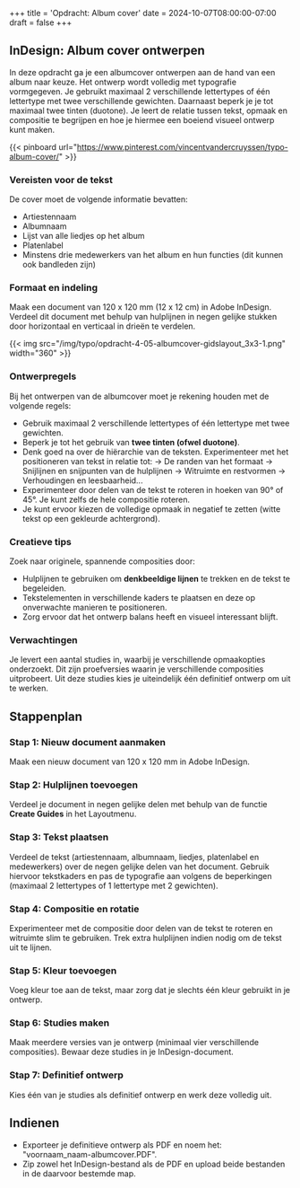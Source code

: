 +++
title = 'Opdracht: Album cover'
date = 2024-10-07T08:00:00-07:00
draft = false
+++

## InDesign: Album cover ontwerpen

In deze opdracht ga je een albumcover ontwerpen aan de hand van een album naar keuze. Het ontwerp wordt volledig met typografie vormgegeven. Je gebruikt maximaal 2 verschillende lettertypes of één lettertype met twee verschillende gewichten. Daarnaast beperk je je tot maximaal twee tinten (duotone). Je leert de relatie tussen tekst, opmaak en compositie te begrijpen en hoe je hiermee een boeiend visueel ontwerp kunt maken.

{{< pinboard url="https://www.pinterest.com/vincentvandercruyssen/typo-album-cover/" >}}

### Vereisten voor de tekst
De cover moet de volgende informatie bevatten:
- Artiestennaam
- Albumnaam
- Lijst van alle liedjes op het album
- Platenlabel
- Minstens drie medewerkers van het album en hun functies (dit kunnen ook bandleden zijn)

### Formaat en indeling
Maak een document van 120 x 120 mm (12 x 12 cm) in Adobe InDesign. Verdeel dit document met behulp van hulplijnen in negen gelijke stukken door horizontaal en verticaal in drieën te verdelen.

{{< img src="/img/typo/opdracht-4-05-albumcover-gidslayout_3x3-1.png" width="360" >}}

### Ontwerpregels
Bij het ontwerpen van de albumcover moet je rekening houden met de volgende regels:
- Gebruik maximaal 2 verschillende lettertypes of één lettertype met twee gewichten.
- Beperk je tot het gebruik van **twee tinten (ofwel duotone)**.
- Denk goed na over de hiërarchie van de teksten. Experimenteer met het positioneren van tekst in relatie tot: → De randen van het formaat → Snijlijnen en snijpunten van de hulplijnen → Witruimte en restvormen → Verhoudingen en leesbaarheid...
- Experimenteer door delen van de tekst te roteren in hoeken van 90° of 45°. Je kunt zelfs de hele compositie roteren.
- Je kunt ervoor kiezen de volledige opmaak in negatief te zetten (witte tekst op een gekleurde achtergrond).
  
### Creatieve tips
Zoek naar originele, spannende composities door:
- Hulplijnen te gebruiken om **denkbeeldige lijnen** te trekken en de tekst te begeleiden.
- Tekstelementen in verschillende kaders te plaatsen en deze op onverwachte manieren te positioneren.
- Zorg ervoor dat het ontwerp balans heeft en visueel interessant blijft.

### Verwachtingen
Je levert een aantal studies in, waarbij je verschillende opmaakopties onderzoekt. Dit zijn proefversies waarin je verschillende composities uitprobeert. Uit deze studies kies je uiteindelijk één definitief ontwerp om uit te werken.

## Stappenplan

### Stap 1: Nieuw document aanmaken
Maak een nieuw document van 120 x 120 mm in Adobe InDesign. 

### Stap 2: Hulplijnen toevoegen
Verdeel je document in negen gelijke delen met behulp van de functie **Create Guides** in het Layoutmenu.

### Stap 3: Tekst plaatsen
Verdeel de tekst (artiestennaam, albumnaam, liedjes, platenlabel en medewerkers) over de negen gelijke delen van het document. Gebruik hiervoor tekstkaders en pas de typografie aan volgens de beperkingen (maximaal 2 lettertypes of 1 lettertype met 2 gewichten).

### Stap 4: Compositie en rotatie
Experimenteer met de compositie door delen van de tekst te roteren en witruimte slim te gebruiken. Trek extra hulplijnen indien nodig om de tekst uit te lijnen.

### Stap 5: Kleur toevoegen
Voeg kleur toe aan de tekst, maar zorg dat je slechts één kleur gebruikt in je ontwerp.

### Stap 6: Studies maken
Maak meerdere versies van je ontwerp (minimaal vier verschillende composities). Bewaar deze studies in je InDesign-document.

### Stap 7: Definitief ontwerp
Kies één van je studies als definitief ontwerp en werk deze volledig uit.

## Indienen
- Exporteer je definitieve ontwerp als PDF en noem het: "voornaam_naam-albumcover.PDF".
- Zip zowel het InDesign-bestand als de PDF en upload beide bestanden in de daarvoor bestemde map.